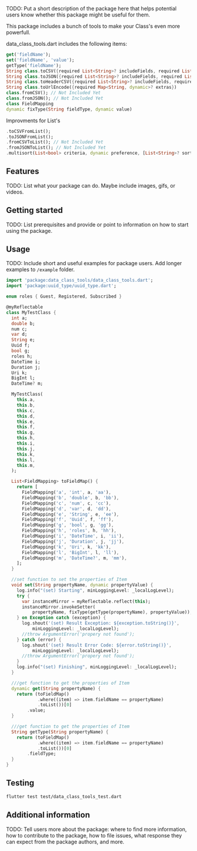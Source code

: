 <!--
This README describes the package. If you publish this package to pub.dev,
this README's contents appear on the landing page for your package.

For information about how to write a good package README, see the guide for
[writing package pages](https://dart.dev/guides/libraries/writing-package-pages).

For general information about developing packages, see the Dart guide for
[creating packages](https://dart.dev/guides/libraries/create-library-packages)
and the Flutter guide for
[developing packages and plugins](https://flutter.dev/developing-packages).
-->

TODO: Put a short description of the package here that helps potential users
know whether this package might be useful for them.

This package includes a bunch of tools to make your Class's even more powerfull.

data_class_tools.dart includes the following items:

```dart
get('fieldName');
set('fieldName', 'value');
getType('fieldName');
String class.toCSV({required List<String>? includeFields, required List<String>? excludeFields})
String class.toJSON({required List<String>? includeFields, required List<String>? excludeFields})
String class.toHeaderCSV({required List<String>? includeFields, required List<String>? excludeFields})
String class.toUrlEncode({required Map<String, dynamic>? extras})
class.fromCSV(); // Not Included Yet
class.fromJSON(); // Not Included Yet
class FieldMapping
dynamic fixType(String fieldType, dynamic value)
```

Improvments for List's

```dart
.toCSVFromList();
.toJSONFromList();
.fromCSVToList(); // Not Included Yet
.fromJSONToList(); // Not Included Yet
.multisort(List<bool> criteria, dynamic preference, [List<String>? sorttype]); // Not Included Yet
```

## Features

TODO: List what your package can do. Maybe include images, gifs, or videos.

## Getting started

TODO: List prerequisites and provide or point to information on how to
start using the package.

## Usage

TODO: Include short and useful examples for package users. Add longer examples
to `/example` folder.

```dart
import 'package:data_class_tools/data_class_tools.dart';
import 'package:uuid_type/uuid_type.dart';

enum roles { Guest, Registered, Subscribed }

@myReflectable
class MyTestClass {
  int a;
  double b;
  num c;
  var d;
  String e;
  Uuid f;
  bool g;
  roles h;
  DateTime i;
  Duration j;
  Uri k;
  BigInt l;
  DateTime? m;

  MyTestClass(
    this.a,
    this.b,
    this.c,
    this.d,
    this.e,
    this.f,
    this.g,
    this.h,
    this.i,
    this.j,
    this.k,
    this.l,
    this.m,
  );

  List<FieldMapping> toFieldMap() {
    return [
      FieldMapping('a', 'int', a, 'aa'),
      FieldMapping('b', 'double', b, 'bb'),
      FieldMapping('c', 'num', c, 'cc'),
      FieldMapping('d', 'var', d, 'dd'),
      FieldMapping('e', 'String', e, 'ee'),
      FieldMapping('f', 'Uuid', f, 'ff'),
      FieldMapping('g', 'bool', g, 'gg'),
      FieldMapping('h', 'roles', h, 'hh'),
      FieldMapping('i', 'DateTime', i, 'ii'),
      FieldMapping('j', 'Duration', j, 'jj'),
      FieldMapping('k', 'Uri', k, 'kk'),
      FieldMapping('l', 'BigInt', l, 'll'),
      FieldMapping('m', 'DateTime?', m, 'mm'),
    ];
  }

  //set function to set the properties of Item
  void set(String propertyName, dynamic propertyValue) {
    log.info("(set) Starting", minLoggingLevel: _localLogLevel);
    try {
      var instanceMirror = myReflectable.reflect(this);
      instanceMirror.invokeSetter(
          propertyName, fixType(getType(propertyName), propertyValue));
    } on Exception catch (exception) {
      log.shout('(set) Result Exception: ${exception.toString()}',
          minLoggingLevel: _localLogLevel);
      //throw ArgumentError('propery not found');
    } catch (error) {
      log.shout('(set) Result Error Code: ${error.toString()}',
          minLoggingLevel: _localLogLevel);
      //throw ArgumentError('propery not found');
    }
    log.info("(set) Finishing", minLoggingLevel: _localLogLevel);
  }

  ///get function to get the properties of Item
  dynamic get(String propertyName) {
    return (toFieldMap()
            .where((item) => item.fieldName == propertyName)
            .toList())[0]
        .value;
  }

  ///get function to get the properties of Item
  String getType(String propertyName) {
    return (toFieldMap()
            .where((item) => item.fieldName == propertyName)
            .toList())[0]
        .fieldType;
  }
}
```

## Testing

```sh
flutter test test/data_class_tools_test.dart
```

## Additional information

TODO: Tell users more about the package: where to find more information, how to
contribute to the package, how to file issues, what response they can expect
from the package authors, and more.
